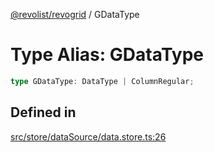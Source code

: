 [@revolist/revogrid](README.md) / GDataType

# Type Alias: GDataType

```ts
type GDataType: DataType | ColumnRegular;
```

## Defined in

[src/store/dataSource/data.store.ts:26](https://github.com/revolist/revogrid/blob/a84fead7f1878a976ea465cbf9b4f0472345b7b1/src/store/dataSource/data.store.ts#L26)
